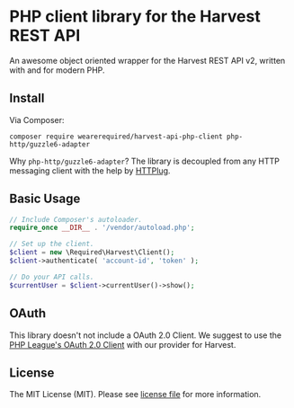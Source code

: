 # PHP client library for the Harvest REST API

An awesome object oriented wrapper for the Harvest REST API v2, written with and for modern PHP.

## Install

Via Composer:

```
composer require wearerequired/harvest-api-php-client php-http/guzzle6-adapter
```

Why `php-http/guzzle6-adapter`? The library is decoupled from any HTTP messaging client with the help by [HTTPlug](http://httplug.io/).


## Basic Usage

```php
// Include Composer's autoloader.
require_once __DIR__ . '/vendor/autoload.php';

// Set up the client.
$client = new \Required\Harvest\Client();
$client->authenticate( 'account-id', 'token' );

// Do your API calls.
$currentUser = $client->currentUser()->show();
```

## OAuth

This library doesn't not include a OAuth 2.0 Client. We suggest to use the [PHP League's OAuth 2.0 Client](https://github.com/thephpleague/oauth2-client) with our provider for Harvest.

## License

The MIT License (MIT). Please see [license file](https://github.com/wearerequired/harvest-api-php-client/blob/master/LICENSE) for more information.